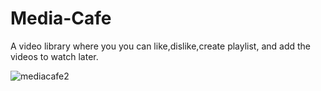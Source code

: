 # Media-Cafe 

 A video library where you you can like,dislike,create playlist, and add the videos to watch later.


![mediacafe2](https://user-images.githubusercontent.com/101793920/198873698-156be378-a26e-43f9-a797-390464434d6a.png)
